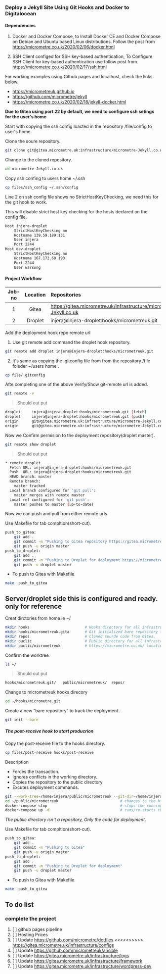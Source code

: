 ### Deploy a Jekyll Site Using Git Hooks and Docker to Digitalocean

#### Dependencies 

1. Docker and Docker Compose, to Install Docker CE and Docker Compose on Debian and Ubuntu based Linux distributions.
Follow the post from https://micrometre.co.uk/2020/02/06/docker.html

2. SSH Client configed for SSH key-based authentication, To Configure SSH Client for  key-based authentication use  follow post from. https://micrometre.co.uk/2020/02/17/ssh.html

For working examples using Github pages and localhost, check the links below. 
- https://micrometreuk.github.io    
- https://github.com/micrometre/jekyll
- https://micrometre.co.uk/2020/02/18/jekyll-docker.html


**Due to Gitea using port 22 by default, we need to configure ssh setings for the user's home**

Start with copying the ssh config loacted in the repository /file/config to user's home.

Clone the soure repository. 

```bash
git clone git@gitea.micrometre.uk:infrastructure/micrometre-Jekyll.co.uk.git 
```
Change to the cloned repository.

```bash
cd micrometre-Jekyll.co.uk
```
Copy ssh confing to users home ~/.ssh 

```bash
cp files/ssh_config ~/.ssh/config 
```
Line 2 on ssh config file shows no StrictHostKeyChecking, we need this for the git hook to work.

This will disable strict host key checking for the hosts declared on the config file.

```bash
Host injera-droplet
    StrictHostKeyChecking no
    Hostname 139.59.189.131
    User injera
    Port 2244
Host dev-droplet
    StrictHostKeyChecking no
    Hostname 167.172.60.193
    Port 2244
    User warsong
```

#### Project Workflow
|Job-no|Location |Repositories| 
|:----:|:-------:|:-----------|
|1|Gitea|https://gitea.micrometre.uk/infrastructure/micrometre-Jekyll.co.uk|
|2|Droplet|injera@injera-droplet:hooks/micrometreuk.git|
   

Add the deployment hook repo remote url

1. Use git remote add command the droplet hook repository.

```bash
git remote add droplet injera@injera-droplet:hooks/micrometreuk.git
```

2. It's same as copying the  .gitconfig file from from the repository /file foleder ~/users home .

```bash
cp file/.gitconfig
```
Afte completing one of the above Verify/Show git-remote url is added.

```bash
git remote -v
```
> Should out put

```bash
droplet	    injera@injera-droplet:hooks/micrometreuk.git (fetch)
droplet	    injera@injera-droplet:hooks/micrometreuk.git (push)
origin	    git@gitea.micrometre.uk:infrastructure/micrometre-Jekyll.co.uk.git (fetch)
origin	    git@gitea.micrometre.uk:infrastructure/micrometre-Jekyll.co.uk.git (push)
```
Now we Confirm permision to the deployment repository(droplet master).

```bash
git remote show droplet 
```
> Should out put

```bash
* remote droplet
  Fetch URL: injera@injera-droplet:hooks/micrometreuk.git
  Push  URL: injera@injera-droplet:hooks/micrometreuk.git
  HEAD branch: master
  Remote branch:
    master tracked
  Local branch configured for 'git pull':
    master merges with remote master
  Local ref configured for 'git push':
    master pushes to master (up-to-date)
```

Now we can push and pull from either remote urls 

Use Makefile for tab compltion(short-cut).

```bash
push_to_gitea:
	git add .
	git commit -m "Pushing to Gitea repository https://gitea.micrometre.uk/infrastructure/micrometre-Jekyll.co.uk"
	git push -u origin master
push_to_droplet:
	git add .
	git commit -m "Pushing to Droplet for deployment https://micrometre.co.uk/"
	git push -u droplet master
```
* To push to Gitea with Makefile.

```bash
make  push_to_gitea
```

## Server/droplet side this is configured and ready. only for reference

Creat dirctories from home ie ~/ 

```bash
mkdir hooks                         # Hooks directory for all infrastructure droplets.
mkdir hooks/micrometreuk.gita       # Git initialized bare repository for tracking.
mkdir repos                         # Cloned sourde code from Gitea.
mkdir puclic                        # Public directory for all infrastructure.
mkdir puclic/micrometreuk           # https://micrometre.co.uk/ location.
```

Confirm the worktree

```bash
ls ~/
```
> Should out put
```bash
hooks/micrometreuk.git/   public/micrometreuk/  repos/  
```

Change to micrometreuk hooks direcory

```bash
cd ~/hooks/micrometre.git
```

Create a new “bare repository” to track the deployment .

```bash
git init --bare
```

##### The post-receive hook to start producrion 

Copy the post-receive file to the hooks directory.

```bash
cp files/post-receive hooks/post-receive

```
Description 

- Forces the transaction. 
- Ignores conflicts in the working directory. 
- Copies the repository to the public directory 
- Excutes deployment commands.

```bash
git --work-tree=/home/injera/public/micrometreuk --git-dir=/home/injera/hooks/micrometreuk.git checkout -f    
cd ~/public/micrometreuk                            # changes to the https://micrometre.co.uk/ location
docker-compose stop                                 # stops the running container
docker-compose up -d                                # runs/re-starts the container
```
*The public directory isn't a repository, Only the code for deployment*.

Use Makefile for tab compltion(short-cut).

```bash
push_to_gitea:
	git add .
	git commit -m "Pushing to Gitea"
	git push -u origin master
push_to_droplet:
	git add .
	git commit -m "Pushing to Droplet for deployment"
	git push -u droplet master
```
* To push to Gitea with Makefile.

```bash
make  push_to_gitea
```
## To do list

### complete the project

1. [ ] github pages pipeline
2. [ ] Hosting Prices
4. [ ] Update https://github.com/micrometre/dotfiles    <<<<<>>>>>       https://gitea.micrometre.uk/infrastructure/configs    
5. [ ] Update https://github.com/micrometreuk/ansible
6. [ ] Update https://gitea.micrometre.uk/infrastructure/logs
7. [ ] Update https://gitea.micrometre.uk/infrastructure/framework
8. [ ] Update https://gitea.micrometre.uk/infrastructure/wordpress-dev

